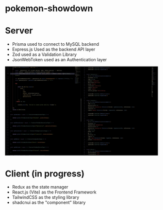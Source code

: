 # pokemon-showdown

# Server

- Prisma used to connect to MySQL backend
- Express.js Used as the backend API layer
- Zod used as a Validation Library
- JsonWebToken used as an Authentication layer

![Sample Backend Code](./backend-screenshot.png)

# Client (in progress)

- Redux as the state manager
- React.js (Vite) as the Frontend Framework
- TailwindCSS as the styling library
- shadcnui as the "component" library
